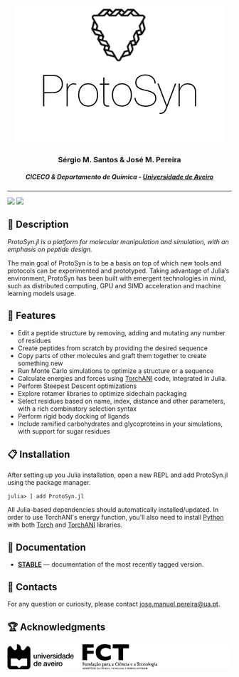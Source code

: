 <p align="center"> 
  <img src="./docs/src/assets/logo-white.png" alt="Logo">
</p>
<h3 align="center"> Sérgio M. Santos & José M. Pereira </h3>
<h5 align="center"> CICECO & Departamento de Química - <a href="https://www.concordia.ca/">Universidade de Aveiro</a></h5>


---


[![][docs-stable-img]][docs-stable-url] [![][build-status-img]][build-status-url]

## :scroll: Description

_ProtoSyn.jl is a platform for molecular manipulation and simulation, with an emphasis on peptide design._

The main goal of ProtoSyn is to be a basis on top of which new tools and protocols can be experimented and prototyped. Taking advantage of Julia’s environment, ProtoSyn has been built with emergent technologies in mind, such as distributed computing, GPU and SIMD acceleration and machine learning models usage.


## :round_pushpin: Features

* Edit a peptide structure by removing, adding and mutating any number of residues
* Create peptides from scratch by providing the desired sequence
* Copy parts of other molecules and graft them together to create something new
* Run Monte Carlo simulations to optimize a structure or a sequence
* Calculate energies and forces using [TorchANI](https://github.com/aiqm/torchani) code, integrated in Julia.
* Perform Steepest Descent optimizations
* Explore rotamer libraries to optimize sidechain packaging
* Select residues based on name, index, distance and other parameters, with a rich combinatory selection syntax
* Perform rigid body docking of ligands
* Include ramified carbohydrates and glycoproteins in your simulations, with support for sugar residues 


## :clipboard: Installation

After setting up you Julia installation, open a new REPL and add ProtoSyn.jl using the package manager.

```@julia
julia> ] add ProtoSyn.jl
```

All Julia-based dependencies should automatically installed/updated. In order to use TorchANI's energy function, you'll also need to install [Python](https://www.python.org/downloads/) with both [Torch](https://pytorch.org/get-started/locally/) and [TorchANI](https://aiqm.github.io/torchani/start.html) libraries.


## :book: Documentation

- [**STABLE**][docs-stable-url] &mdash; documentation of the most recently tagged version.


## :email: Contacts

For any question or curiosity, please contact jose.manuel.pereira@ua.pt.


## :trophy: Acknowledgments

<p align="center"> 
  <img src="./docs/src/assets/ProtoSyn-acknowledgments.png" alt="Logo">
</p>


[docs-stable-img]: https://img.shields.io/badge/docs-stable-blue.svg
[docs-stable-url]: https://sergio-santos-group.github.io/ProtoSyn.jl/stable

[build-status-img]: https://travis-ci.org/sergio-santos-group/ProtoSyn.jl.svg?branch=master
[build-status-url]: https://travis-ci.org/sergio-santos-group/ProtoSyn.jl